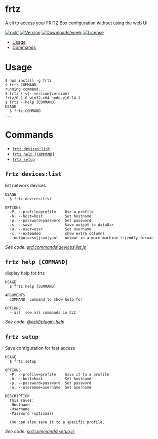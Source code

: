 frtz
====

A cli to access your FRITZ!Box configuration without using the web UI

[![oclif](https://img.shields.io/badge/cli-oclif-brightgreen.svg)](https://oclif.io)
[![Version](https://img.shields.io/npm/v/frtz.svg)](https://npmjs.org/package/frtz)
[![Downloads/week](https://img.shields.io/npm/dw/frtz.svg)](https://npmjs.org/package/frtz)
[![License](https://img.shields.io/npm/l/frtz.svg)](https://github.com/vaaski/frtz/blob/master/package.json)

<!-- toc -->
* [Usage](#usage)
* [Commands](#commands)
<!-- tocstop -->
# Usage
<!-- usage -->
```sh-session
$ npm install -g frtz
$ frtz COMMAND
running command...
$ frtz (-v|--version|version)
frtz/0.1.0 win32-x64 node-v10.14.1
$ frtz --help [COMMAND]
USAGE
  $ frtz COMMAND
...
```
<!-- usagestop -->
# Commands
<!-- commands -->
* [`frtz devices:list`](#frtz-deviceslist)
* [`frtz help [COMMAND]`](#frtz-help-command)
* [`frtz setup`](#frtz-setup)

## `frtz devices:list`

list network devices.

```
USAGE
  $ frtz devices:list

OPTIONS
  -P, --profile=profile    Use a profile
  -h, --host=host          Set hostname
  -p, --password=password  Set password
  -s, --save               Save output to dataDir
  -u, --user=user          Set username
  -x, --extended           show extra columns
  --output=csv|json|yaml   output in a more machine friendly format
```

_See code: [src\commands\devices\list.js](https://github.com/vaaski/frtz/blob/v0.1.0/src\commands\devices\list.js)_

## `frtz help [COMMAND]`

display help for frtz

```
USAGE
  $ frtz help [COMMAND]

ARGUMENTS
  COMMAND  command to show help for

OPTIONS
  --all  see all commands in CLI
```

_See code: [@oclif/plugin-help](https://github.com/oclif/plugin-help/blob/v3.0.1/src\commands\help.ts)_

## `frtz setup`

Save configuration for fast access

```
USAGE
  $ frtz setup

OPTIONS
  -P, --profile=profile    Save it to a profile
  -h, --host=host          Set hostname
  -p, --password=password  Set password
  -u, --username=username  Set username

DESCRIPTION
  This saves:
  -Hostname
  -Username
  -Password (optional)

  You can also save it to a specific profile.
```

_See code: [src\commands\setup.js](https://github.com/vaaski/frtz/blob/v0.1.0/src\commands\setup.js)_
<!-- commandsstop -->
